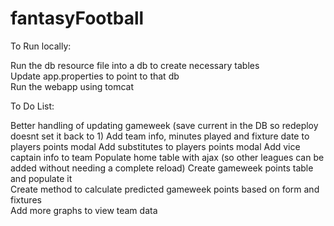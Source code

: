 # fantasyFootball
To Run locally:

Run the db resource file into a db to create necessary tables  
Update app.properties to point to that db  
Run the webapp using tomcat  

To Do List:
  
Better handling of updating gameweek (save current in the DB so redeploy doesnt set it back to 1)
Add team info, minutes played and fixture date to players points modal
Add substitutes to players points modal
Add vice captain info to team
Populate home table with ajax (so other leagues can be added without needing a complete reload)
Create gameweek points table and populate it   
Create method to calculate predicted gameweek points based on form and fixtures  
Add more graphs to view team data    
  
